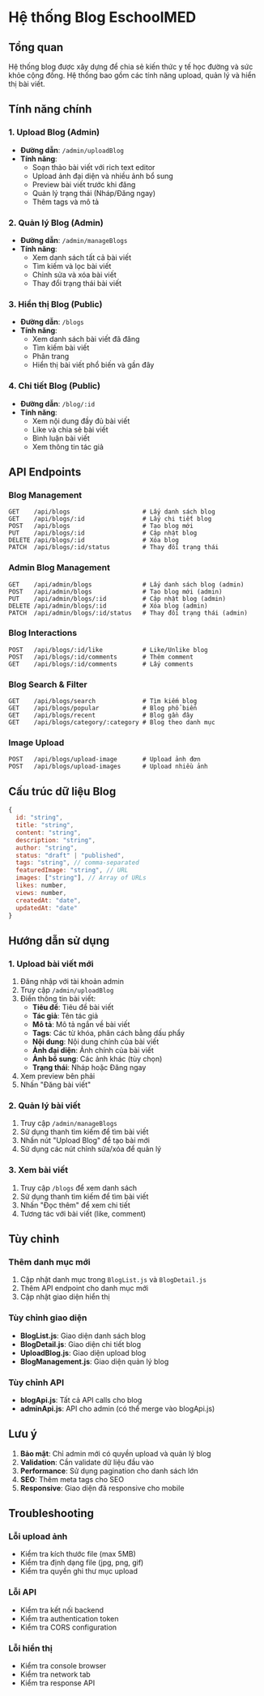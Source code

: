# Hệ thống Blog EschoolMED

## Tổng quan

Hệ thống blog được xây dựng để chia sẻ kiến thức y tế học đường và sức khỏe cộng đồng. Hệ thống bao gồm các tính năng upload, quản lý và hiển thị bài viết.

## Tính năng chính

### 1. Upload Blog (Admin)
- **Đường dẫn**: `/admin/uploadBlog`
- **Tính năng**:
  - Soạn thảo bài viết với rich text editor
  - Upload ảnh đại diện và nhiều ảnh bổ sung
  - Preview bài viết trước khi đăng
  - Quản lý trạng thái (Nháp/Đăng ngay)
  - Thêm tags và mô tả

### 2. Quản lý Blog (Admin)
- **Đường dẫn**: `/admin/manageBlogs`
- **Tính năng**:
  - Xem danh sách tất cả bài viết
  - Tìm kiếm và lọc bài viết
  - Chỉnh sửa và xóa bài viết
  - Thay đổi trạng thái bài viết

### 3. Hiển thị Blog (Public)
- **Đường dẫn**: `/blogs`
- **Tính năng**:
  - Xem danh sách bài viết đã đăng
  - Tìm kiếm bài viết
  - Phân trang
  - Hiển thị bài viết phổ biến và gần đây

### 4. Chi tiết Blog (Public)
- **Đường dẫn**: `/blog/:id`
- **Tính năng**:
  - Xem nội dung đầy đủ bài viết
  - Like và chia sẻ bài viết
  - Bình luận bài viết
  - Xem thông tin tác giả

## API Endpoints

### Blog Management
```
GET    /api/blogs                    # Lấy danh sách blog
GET    /api/blogs/:id                # Lấy chi tiết blog
POST   /api/blogs                    # Tạo blog mới
PUT    /api/blogs/:id                # Cập nhật blog
DELETE /api/blogs/:id                # Xóa blog
PATCH  /api/blogs/:id/status         # Thay đổi trạng thái
```

### Admin Blog Management
```
GET    /api/admin/blogs              # Lấy danh sách blog (admin)
POST   /api/admin/blogs              # Tạo blog mới (admin)
PUT    /api/admin/blogs/:id          # Cập nhật blog (admin)
DELETE /api/admin/blogs/:id          # Xóa blog (admin)
PATCH  /api/admin/blogs/:id/status   # Thay đổi trạng thái (admin)
```

### Blog Interactions
```
POST   /api/blogs/:id/like           # Like/Unlike blog
POST   /api/blogs/:id/comments       # Thêm comment
GET    /api/blogs/:id/comments       # Lấy comments
```

### Blog Search & Filter
```
GET    /api/blogs/search             # Tìm kiếm blog
GET    /api/blogs/popular            # Blog phổ biến
GET    /api/blogs/recent             # Blog gần đây
GET    /api/blogs/category/:category # Blog theo danh mục
```

### Image Upload
```
POST   /api/blogs/upload-image       # Upload ảnh đơn
POST   /api/blogs/upload-images      # Upload nhiều ảnh
```

## Cấu trúc dữ liệu Blog

```javascript
{
  id: "string",
  title: "string",
  content: "string",
  description: "string",
  author: "string",
  status: "draft" | "published",
  tags: "string", // comma-separated
  featuredImage: "string", // URL
  images: ["string"], // Array of URLs
  likes: number,
  views: number,
  createdAt: "date",
  updatedAt: "date"
}
```

## Hướng dẫn sử dụng

### 1. Upload bài viết mới

1. Đăng nhập với tài khoản admin
2. Truy cập `/admin/uploadBlog`
3. Điền thông tin bài viết:
   - **Tiêu đề**: Tiêu đề bài viết
   - **Tác giả**: Tên tác giả
   - **Mô tả**: Mô tả ngắn về bài viết
   - **Tags**: Các từ khóa, phân cách bằng dấu phẩy
   - **Nội dung**: Nội dung chính của bài viết
   - **Ảnh đại diện**: Ảnh chính của bài viết
   - **Ảnh bổ sung**: Các ảnh khác (tùy chọn)
   - **Trạng thái**: Nháp hoặc Đăng ngay
4. Xem preview bên phải
5. Nhấn "Đăng bài viết"

### 2. Quản lý bài viết

1. Truy cập `/admin/manageBlogs`
2. Sử dụng thanh tìm kiếm để tìm bài viết
3. Nhấn nút "Upload Blog" để tạo bài mới
4. Sử dụng các nút chỉnh sửa/xóa để quản lý

### 3. Xem bài viết

1. Truy cập `/blogs` để xem danh sách
2. Sử dụng thanh tìm kiếm để tìm bài viết
3. Nhấn "Đọc thêm" để xem chi tiết
4. Tương tác với bài viết (like, comment)

## Tùy chỉnh

### Thêm danh mục mới

1. Cập nhật danh mục trong `BlogList.js` và `BlogDetail.js`
2. Thêm API endpoint cho danh mục mới
3. Cập nhật giao diện hiển thị

### Tùy chỉnh giao diện

- **BlogList.js**: Giao diện danh sách blog
- **BlogDetail.js**: Giao diện chi tiết blog
- **UploadBlog.js**: Giao diện upload blog
- **BlogManagement.js**: Giao diện quản lý blog

### Tùy chỉnh API

- **blogApi.js**: Tất cả API calls cho blog
- **adminApi.js**: API cho admin (có thể merge vào blogApi.js)

## Lưu ý

1. **Bảo mật**: Chỉ admin mới có quyền upload và quản lý blog
2. **Validation**: Cần validate dữ liệu đầu vào
3. **Performance**: Sử dụng pagination cho danh sách lớn
4. **SEO**: Thêm meta tags cho SEO
5. **Responsive**: Giao diện đã responsive cho mobile

## Troubleshooting

### Lỗi upload ảnh
- Kiểm tra kích thước file (max 5MB)
- Kiểm tra định dạng file (jpg, png, gif)
- Kiểm tra quyền ghi thư mục upload

### Lỗi API
- Kiểm tra kết nối backend
- Kiểm tra authentication token
- Kiểm tra CORS configuration

### Lỗi hiển thị
- Kiểm tra console browser
- Kiểm tra network tab
- Kiểm tra response API 
